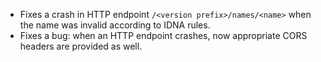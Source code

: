 * Fixes a crash in HTTP endpoint `/<version prefix>/names/<name>` when the
  name was invalid according to IDNA rules.
* Fixes a bug: when an HTTP endpoint crashes, now appropriate CORS headers are
  provided as well.

